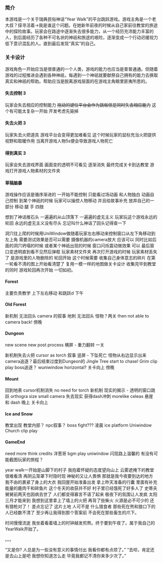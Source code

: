 
### 简介
本游戏是一个关于瑞典民俗神话“Year 
Walk”的平台跳跃游戏。游戏主角是一个老大叔？探寻活着->我是谁这个问题。在她新年前夜的时候从自己家前往教堂的旅途中的探险故事。玩家会在路途中逐渐失去很多能力，从一个经历充沛能力丰富的人，到后面经历了各种不可名状的神祇和旅途的艰险，逐渐变成一个行动迟缓视力低下意识混乱的人。直到最后发现“真实”的自己。
### 关卡设计
游戏角色一开始应当是很普通的一个人类，游戏的能力也应当是普普通通。但随着游戏的过程推进会遇到各种神祇，每遇到一个神祇就要献祭自己拥有的能力去换取真实和神祇的帮助。帮助应当是脱离游戏层面的在游戏主角眼里匪夷所思的。

#### 失去控制 3

玩家会失去相应的控制能力 ~~拖动的键位平台会作为跳板但是同时失去相应能力~~ 这个有可能太复杂一开始 开发考虑先毙掉

#### 失去火把 3
玩家失去火把道具 游戏平台会变得更加难看见 这个时候玩家的鼠标充当火把提供视野和取暖作用 当离开游戏人物5s便会导致游戏人物死亡
    
    
#### 得到真实 3
玩家会失去游戏界面 画面变的透明不可看见 逐渐消失 最终完成关卡到达教堂 游戏打开游戏人物素材的文件夹

#### 草稿脑暴

游戏操作应该是循序渐进的 一开始不能控制 只能看过场动画 和人物独白 动画自己控制 
到某个神祇的时候 玩家可以操控人物移动 并且给故事补充 放弃自己的一部分 移动 腿 手 四肢


想到了神话推石头 一遍遍的从山顶落下 一遍遍的虚无主义 玩家玩这个游戏永远的轮回 永远的虚无主义没有尽头 忘记叫什么神话了回头记得查一下


洞穴往上爬的时候用UniWindow做随着玩家左右移动来控制窗口从左下角移动到左上角 需要测试效果是否可以需要 摄像机器的camera放大 应该可以
同时比如后面的洞穴坍塌的时候 或者某个神祇出现的时候 窗口闪烁震动做效果 可以
最后窗口变透明直到看不见然后弹框 玩家素材文件夹
再次打开游戏的时候 玩家素材丢失了 是游戏里的人物删除的 轮回开始 这个时候需要 收集自己身体意志的碎片 在第一轮看不清的图上开始看清楚了 
复用一模一样的地图做关卡设计 收集完毕到教堂的同时 游戏轮回再次开始 一切如初。

#### Forest
主要负责教学 上下左右移动 和跳跃d 
下午

#### Old Forest
新机制 无法回头 camera 的叙事 
地刺 无法回头 怪物？两关
then not able to camera back!
傍晚

#### Dungeon
new scene new post process
横屏 - 重力翻转 一关

新机制失去火把 cursor as torch  叙事
竖屏 - 下坠死亡 
怪物从右边显示出来
camera追逐？最后结束过度到Dungeon的 Jingle Tree start to chase! Grim clip play
boss追逐？
wuniwindow horizontal?
关卡向上 
傍晚

#### Mount
回到地表 cursor机制消失 no need for torch
新机制 现实的揭示 - 透明的窗口跳跃 orthogra size small camera
失去现实
获得dash冲刺
morelike celeas
悬崖 和 dash 
晚上
关卡向上

#### Ice and Snow
教堂出现
教堂内部？ npc叙事？ 
boss fight???
凌晨 ice platform
Uniwindow
Church clip play

#### GameEnd
need more think
credits 洋葱哥 bgm play uniwindow 闪现路上温馨的 有没有可能截图玩家的旅程？



year walk一开始是山脚下的村子 我抱着怀疑的态度望向山上 云雾遮掩下的教堂很难看清 再阴云笼罩下时隐时现 神秘的又让人畏惧 那就是我今夜要到达的地方 我不由的裹紧了身上的大衣 我回屋开始准备出发 拿上昨天准备的行囊 里面有补充能量的鹿肉干和碎鱼片
这个冬天的收获并不好 村子里已经饿死了好多人了 史蒂夫舅舅前两天也因病去世了 人们都变得寡言不语了起来 极夜下的氛围让人发疯 太阳三月才能来到 我想到这里拿上了墙上的火把 再背了些柴火 火源是必不可少的 还有猎枪对了！ 差点忘记了 这片土地 人可不是
什么猎食者 那些死在熊和狼口下的人已经数不清了 至少再让我得到那个答案前 不会死在那些畜生的爪下。

时间慢慢流逝 我坐着看着墙上的时钟越发煎熬。终于要到午夜了。属于我自己的YearWalk开始了。

。。。

“又是你? 人总是为一些没有意义的事情付出 我看你都有点烦了。”
“去呗，肯定还是去山上是吧 我想你知道怎么走 毕竟我都记不清你来多少次了。”



   